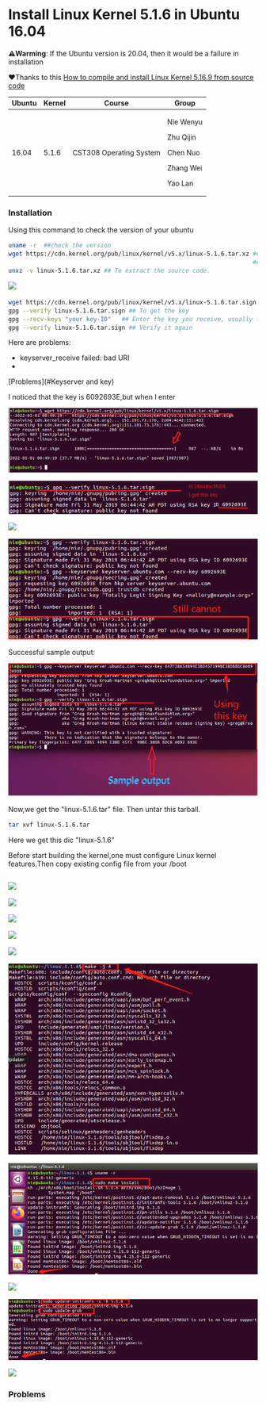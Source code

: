 # Install Linux Kernel 5.1.6 in Ubuntu 16.04
<p><b>⚠️Warming</b>: If the Ubuntu version is 20.04, then it would be a failure in installation</p>
<p>❤Thanks to this <a href="https://www.cyberciti.biz/tips/compiling-linux-kernel-26.html">How to compile and install Linux Kernel 5.16.9 from source code</a> </p>


|Ubuntu|Kernel|Course|Group|
|-------|-----|-----|-----|
|16.04|5.1.6|CST308 Operating System|<p>Nie Wenyu</p><p>Zhu Qijin</p><p>Chen Nuo</p><p>Zhang Wei</p><p>Yao Lan</p>|

### Installation
<p>Using this command to check the version of your ubuntu</p>

```bash
uname -r  ##check the version
wget https://cdn.kernel.org/pub/linux/kernel/v5.x/linux-5.1.6.tar.xz ## Get the tar.xz file,my version is 5.1.64
																	 ## Or you can download this file in the website,I put it in my /home.
unxz -v linux-5.1.6.tar.xz ## To extract the source code.
```
<p> <img src="https://github.com/niehmanyo/linux/blob/main/3.Ubuntu16.04_install_kernel_5.1.6/1.png"> </p>


```bash 
wget https://cdn.kernel.org/pub/linux/kernel/v5.x/linux-5.1.6.tar.sign ## Download this file,then get the PGP signature
gpg --verify linux-5.1.6.tar.sign ## To get the key
gpg --recv-keys "your key-ID"	## Enter the key you receive, usually there is no problem
gpg --verify linux-5.1.6.tar.sign ## Verify it again							  
```

<p>Here are problems: </p>

* keyserver_receive failed: bad URI
* 

[Problems](#Keyserver and key)


<p>I noticed that the key is 6092693E,but when I enter</p>
<p> <img src="https://github.com/niehmanyo/linux/blob/main/3.Ubuntu16.04_install_kernel_5.1.6/2.png"> </p>
<p> <img src="https://github.com/niehmanyo/linux/blob/main/3.Ubuntu16.04_install_kernel_5.1.6/3.png"> </p>
<p> <img src="https://github.com/niehmanyo/linux/blob/main/3.Ubuntu16.04_install_kernel_5.1.6/4.png"> </p>
<p> <img src="https://github.com/niehmanyo/linux/blob/main/3.Ubuntu16.04_install_kernel_5.1.6/5.png"> </p>

<p>Successful sample output:</p>
<p> <img src="https://github.com/niehmanyo/linux/blob/main/3.Ubuntu16.04_install_kernel_5.1.6/6.png"> </p>

<p>Now,we get the "linux-5.1.6.tar" file. Then untar this tarball.</p>

```bash
tar xvf linux-5.1.6.tar

```
<p>Here we get this dic "linux-5.1.6"</p>
<p>Before start building the kernel,one must configure Linux kernel features.Then copy existing config file from your /boot</p>

```bash


```


<p> <img src="https://github.com/niehmanyo/linux/blob/main/3.Ubuntu16.04_install_kernel_5.1.6/7.png"> </p>
<p> <img src="https://github.com/niehmanyo/linux/blob/main/3.Ubuntu16.04_install_kernel_5.1.6/8.png"> </p>
<p> <img src="https://github.com/niehmanyo/linux/blob/main/3.Ubuntu16.04_install_kernel_5.1.6/9.png"></p>
<p> <img src="https://github.com/niehmanyo/linux/blob/main/3.Ubuntu16.04_install_kernel_5.1.6/10.png"> </p>
<p> <img src="https://github.com/niehmanyo/linux/blob/main/3.Ubuntu16.04_install_kernel_5.1.6/11.png"> </p>
<p> <img src="https://github.com/niehmanyo/linux/blob/main/3.Ubuntu16.04_install_kernel_5.1.6/12.png"> </p>
<p> <img src="https://github.com/niehmanyo/linux/blob/main/3.Ubuntu16.04_install_kernel_5.1.6/13.png"> </p>
<p> <img src="https://github.com/niehmanyo/linux/blob/main/3.Ubuntu16.04_install_kernel_5.1.6/14.png"> </p>
<p> <img src="https://github.com/niehmanyo/linux/blob/main/3.Ubuntu16.04_install_kernel_5.1.6/15.png"> </p>
<p> <img src="https://github.com/niehmanyo/linux/blob/main/3.Ubuntu16.04_install_kernel_5.1.6/16.png"> </p>


### Problems 